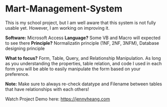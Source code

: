 # Mart-Management-System
This is my school project, but I am well aware that this system is not fully usable yet.
However, I am working on improving it.


**Software:** Microsoft Access 
**Language?** Some VB and Macro will expected to see there 
**Principle?** Normalizatin principle (1NF, 2NF, 3NFM), Database designing principle

**What to focus?** Form, Table, Query, and Relationship Manipulation. As long as you understanding the properties, table relation, and code I used in each form you will be able to easily manipulate the form based on your preference. 

**Note:** Make sure to always re-check datatype and Filename between tables that have relationships with each others!



Watch Project Demo here: https://jennyheang.com

